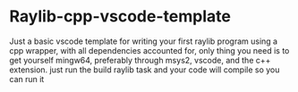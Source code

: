 # Raylib-cpp-vscode-template

Just a basic vscode template for writing your first raylib program using a cpp wrapper, with all dependencies accounted for, only thing you need is to get yourself mingw64, preferably through msys2, vscode, and the c++ extension. just run the build raylib task and your code will compile so you can run it
